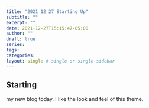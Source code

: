 ```yaml
---
title: "2021 12 27 Starting Up"
subtitle: ""
excerpt: ""
date: 2021-12-27T15:15:47-05:00
author: ""
draft: true
series:
tags:
categories:
layout: single # single or single-sidebar
---
```


## Starting 
my new blog today.  I like the look and feel of this theme.
